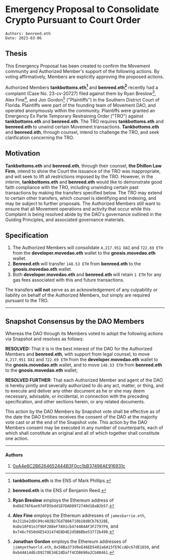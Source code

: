 # Emergency Proposal to Consolidate Crypto Pursuant to Court Order

```
Authors: benreed.eth
Date: 2023-03-06
```

## Thesis

This Emergency Proposal has been created to confirm the Movement community and Authorized Member's support of the following actions. By voting affirmatively, Members are explicitly approving the proposed actions.

Authorized Members **tankbottoms.eth[^1]** and **benreed.eth[^2]** recently had a complaint (Case No. 23-cv-20727) filed against them by Ryan Breslow[^3], Alex Fine[^4], and Jon Gordon[^5] ("Plaintiffs") in the Southern District Court of Florida. Plaintiffs were part of the founding team of Movement DAO, and operated anonymously within the community. Plaintiffs were granted an Emergency Ex Parte Temporary Restraining Order ("TRO") against **tankbottoms.eth** and **benreed.eth**. The TRO requires **tankbottoms.eth** and **benreed.eth** to unwind certain Movement transactions. **Tankbottoms.eth** and **benreed.eth**, through counsel, intend to challenge the TRO, and seek clarification concerning the TRO.

## Motivation

**Tankbottoms.eth** and **benreed.eth**, through their counsel, **the Dhillon Law Firm**, intend to show the Court the issuance of the TRO was inappropriate, and will seek to lift all restrictions imposed by the TRO. However, in the interim, **tankbottoms.eth** and **benreed.eth** would like to demonstrate good faith compliance with the TRO, including unwinding certain past transactions by making the transfers specified below. The TRO may extend to certain other transfers, which counsel is identifying and indexing, and may be subject to further proposals. The Authorized Members still want to ensure that all Movement operations and activity that occur while this Complaint is being resolved abide by the DAO's governance outlined in the Guiding Principles, and associated governance materials.

## Specification

1. The Authorized Members will consolidate `4,217.951 DAI` and `722.69 ETH` from the **developer.movedao.eth** wallet to the **gnosis.movedao.eth** wallet.
2. **Benreed.eth** will transfer `148.53 ETH` from **benreed.eth** to the **gnosis.movedao.eth** wallet.
3. Both **developer.movedao.eth** and **benreed.eth** will retain `1 ETH` for any gas fees associated with this and future transactions.

The transfers **will not** serve as an acknowledgement of any culpability or liability on behalf of the Authorized Members, but simply are required pursuant to the TRO.

---

## Snapshot Consensus by the DAO Members

Whereas the DAO through its Members voted to adopt the following actions via Snapshot and resolves as follows:

**RESOLVED:** That it is in the best interest of the DAO for the Authorized Members and **benreed.eth**, with support from legal counsel, to move `4,217.951 DAI` and `722.69 ETH` from the **developer.movedao.eth** wallet to the **gnosis.movedao.eth** wallet, and to move `148.53 ETH` from **benreed.eth** to the **gnosis.movedao.eth** wallet;

**RESOLVED FURTHER:** That each Authorized Member and agent of the DAO is hereby jointly and severally authorized to do any act, matter, or thing, and to execute and deliver any other document as he or she may deem necessary, advisable, or incidental, in connection with the preceding specification, and other sections herein, or any related documents.

This action by the DAO Members by Snapshot vote shall be effective as of the date the DAO Entities receives the consent of the DAO at the majority vote cast or at the end of the Snapshot vote. This action by the DAO Members consent may be executed in any number of counterparts, each of which shall constitute an original and all of which together shall constitute one action.

---

#### Authors

1. [0xA4e6C2B6264652444B3F0cc1bB37496AE916931c](https://etherscan.io/address/0xA4e6C2B6264652444B3F0cc1bB37496AE916931c)

[^1]: **tankbottoms.eth** is the ENS of Mark Phillips.
[^2]: **benreed.eth** is the ENS of Benjamin Reed.
[^3]: **Ryan Breslow** employs the Ethereum address of `0xDbE76F6ae97dFD5bdd1D7DAD8972740d18aB2b57`.
[^4]: **Alex Fine** employs the Ethereum addresses of `jamesbarrie.eth`, `0x211be2dDC09c482B27Ed780A710b18d8Cb76328E`, `0xDe10F01e3f9bF288eF7A91cb4744B4AF3F2797F0`, and `0x746cf650d4E5431474E8D4E2d5B6Bbe53772b498`.
[^5]: **Jonathan Gordon** employs the Ethereum addresses of `jimmyethworld.eth`, `0x58Ba373d9eE46ED5402a6A15fE9CcADc67dE1650`, and `0xb44A14dEcD9270E34E2dDaff4CD8690a2Cb88461`.